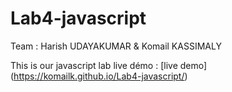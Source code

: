 # Lab4-javascript

Team : Harish UDAYAKUMAR & Komail KASSIMALY

This is our javascript lab live démo : 
[live demo] (https://komailk.github.io/Lab4-javascript/)
